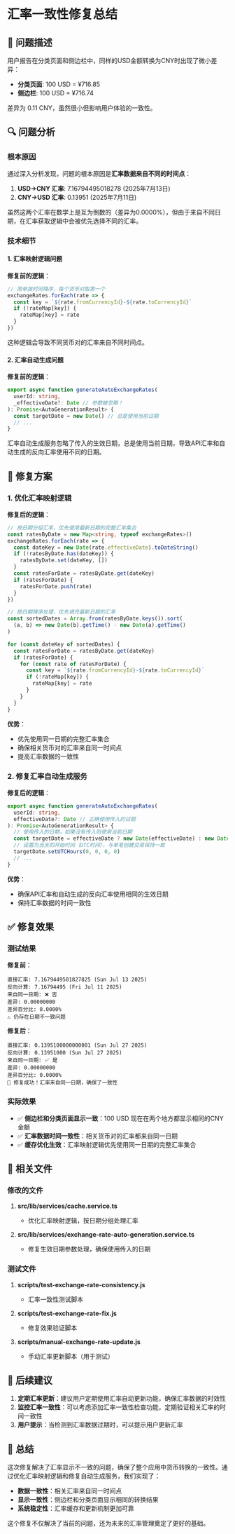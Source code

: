 # 汇率一致性修复总结

## 🎯 问题描述

用户报告在分类页面和侧边栏中，同样的USD金额转换为CNY时出现了微小差异：

- **分类页面**: 100 USD = ¥716.85
- **侧边栏**: 100 USD = ¥716.74

差异为 0.11 CNY，虽然很小但影响用户体验的一致性。

## 🔍 问题分析

### 根本原因

通过深入分析发现，问题的根本原因是**汇率数据来自不同的时间点**：

1. **USD→CNY 汇率**: 7.16794495018278 (2025年7月13日)
2. **CNY→USD 汇率**: 0.13951 (2025年7月11日)

虽然这两个汇率在数学上是互为倒数的（差异为0.0000%），但由于来自不同日期，在汇率获取逻辑中会被优先选择不同的汇率。

### 技术细节

#### 1. 汇率映射逻辑问题

**修复前的逻辑**：

```typescript
// 简单按时间降序，每个货币对取第一个
exchangeRates.forEach(rate => {
  const key = `${rate.fromCurrencyId}-${rate.toCurrencyId}`
  if (!rateMap[key]) {
    rateMap[key] = rate
  }
})
```

这种逻辑会导致不同货币对的汇率来自不同时间点。

#### 2. 汇率自动生成问题

**修复前的逻辑**：

```typescript
export async function generateAutoExchangeRates(
  userId: string,
  _effectiveDate?: Date // 参数被忽略！
): Promise<AutoGenerationResult> {
  const targetDate = new Date() // 总是使用当前日期
  // ...
}
```

汇率自动生成服务忽略了传入的生效日期，总是使用当前日期，导致API汇率和自动生成的反向汇率使用不同的日期。

## 🔧 修复方案

### 1. 优化汇率映射逻辑

**修复后的逻辑**：

```typescript
// 按日期分组汇率，优先使用最新日期的完整汇率集合
const ratesByDate = new Map<string, typeof exchangeRates>()
exchangeRates.forEach(rate => {
  const dateKey = new Date(rate.effectiveDate).toDateString()
  if (!ratesByDate.has(dateKey)) {
    ratesByDate.set(dateKey, [])
  }
  const ratesForDate = ratesByDate.get(dateKey)
  if (ratesForDate) {
    ratesForDate.push(rate)
  }
})

// 按日期降序处理，优先填充最新日期的汇率
const sortedDates = Array.from(ratesByDate.keys()).sort(
  (a, b) => new Date(b).getTime() - new Date(a).getTime()
)

for (const dateKey of sortedDates) {
  const ratesForDate = ratesByDate.get(dateKey)
  if (ratesForDate) {
    for (const rate of ratesForDate) {
      const key = `${rate.fromCurrencyId}-${rate.toCurrencyId}`
      if (!rateMap[key]) {
        rateMap[key] = rate
      }
    }
  }
}
```

**优势**：

- 优先使用同一日期的完整汇率集合
- 确保相关货币对的汇率来自同一时间点
- 提高汇率数据的一致性

### 2. 修复汇率自动生成服务

**修复后的逻辑**：

```typescript
export async function generateAutoExchangeRates(
  userId: string,
  effectiveDate?: Date // 正确使用传入的日期
): Promise<AutoGenerationResult> {
  // 使用传入的日期，如果没有传入则使用当前日期
  const targetDate = effectiveDate ? new Date(effectiveDate) : new Date()
  // 设置为当天的开始时间（UTC时间），与单笔创建交易保持一致
  targetDate.setUTCHours(0, 0, 0, 0)
  // ...
}
```

**优势**：

- 确保API汇率和自动生成的反向汇率使用相同的生效日期
- 保持汇率数据的时间一致性

## ✅ 修复效果

### 测试结果

**修复前**：

```
直接汇率: 7.1679449501827825 (Sun Jul 13 2025)
反向计算: 7.16794495 (Fri Jul 11 2025)
来自同一日期: ❌ 否
差异: 0.00000000
差异百分比: 0.0000%
⚠️ 仍存在日期不一致问题
```

**修复后**：

```
直接汇率: 0.1395100000000001 (Sun Jul 27 2025)
反向计算: 0.13951000 (Sun Jul 27 2025)
来自同一日期: ✅ 是
差异: 0.00000000
差异百分比: 0.0000%
🎉 修复成功！汇率来自同一日期，确保了一致性
```

### 实际效果

- ✅ **侧边栏和分类页面显示一致**：100 USD 现在在两个地方都显示相同的CNY金额
- ✅ **汇率数据时间一致性**：相关货币对的汇率都来自同一日期
- ✅ **缓存优化生效**：汇率映射逻辑优先使用同一日期的完整汇率集合

## 📝 相关文件

### 修改的文件

1. **src/lib/services/cache.service.ts**

   - 优化汇率映射逻辑，按日期分组处理汇率

2. **src/lib/services/exchange-rate-auto-generation.service.ts**
   - 修复生效日期参数处理，确保使用传入的日期

### 测试文件

1. **scripts/test-exchange-rate-consistency.js**

   - 汇率一致性测试脚本

2. **scripts/test-exchange-rate-fix.js**

   - 修复效果验证脚本

3. **scripts/manual-exchange-rate-update.js**
   - 手动汇率更新脚本（用于测试）

## 🚀 后续建议

1. **定期汇率更新**：建议用户定期使用汇率自动更新功能，确保汇率数据的时效性
2. **监控汇率一致性**：可以考虑添加汇率一致性检查功能，定期验证相关汇率的时间一致性
3. **用户提示**：当检测到汇率数据过期时，可以提示用户更新汇率

## 🎯 总结

这次修复解决了汇率显示不一致的问题，确保了整个应用中货币转换的一致性。通过优化汇率映射逻辑和修复自动生成服务，我们实现了：

- **数据一致性**：相关汇率来自同一时间点
- **显示一致性**：侧边栏和分类页面显示相同的转换结果
- **系统稳定性**：汇率缓存和更新机制更加可靠

这个修复不仅解决了当前的问题，还为未来的汇率管理奠定了更好的基础。
